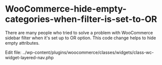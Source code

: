 # WooCommerce-hide-empty-categories-when-filter-is-set-to-OR
There are many people who tried to solve a problem with WooCommerce sidebar filter when it's set up to OR option.
This code change helps to hide empty attributes.

Edit file:
../wp-content/plugins/woocommerce/classes/widgets/class-wc-widget-layered-nav.php